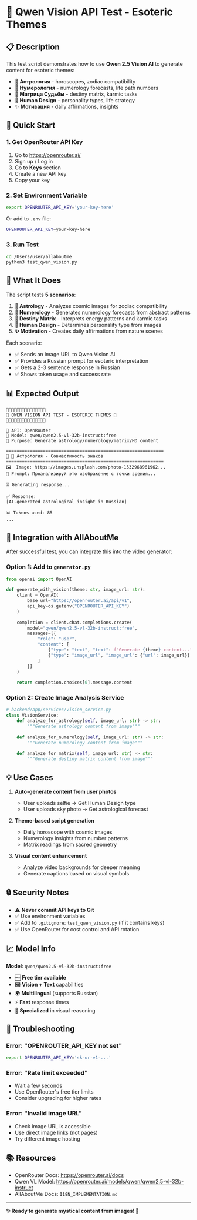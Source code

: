 # 🔮 Qwen Vision API Test - Esoteric Themes

## 📋 Description

This test script demonstrates how to use **Qwen 2.5 Vision AI** to generate content for esoteric themes:
- 🔮 **Астрология** - horoscopes, zodiac compatibility
- 🔢 **Нумерология** - numerology forecasts, life path numbers  
- 💎 **Матрица Судьбы** - destiny matrix, karmic tasks
- 🎨 **Human Design** - personality types, life strategy
- ✨ **Мотивация** - daily affirmations, insights

## 🚀 Quick Start

### 1. Get OpenRouter API Key

1. Go to https://openrouter.ai/
2. Sign up / Log in
3. Go to **Keys** section
4. Create a new API key
5. Copy your key

### 2. Set Environment Variable

```bash
export OPENROUTER_API_KEY='your-key-here'
```

Or add to `.env` file:
```bash
OPENROUTER_API_KEY=your-key-here
```

### 3. Run Test

```bash
cd /Users/user/allaboutme
python3 test_qwen_vision.py
```

## 🎯 What It Does

The script tests **5 scenarios**:

1. **🔮 Astrology** - Analyzes cosmic images for zodiac compatibility
2. **🔢 Numerology** - Generates numerology forecasts from abstract patterns
3. **💎 Destiny Matrix** - Interprets energy patterns and karmic tasks
4. **🎨 Human Design** - Determines personality type from images
5. **✨ Motivation** - Creates daily affirmations from nature scenes

Each scenario:
- ✅ Sends an image URL to Qwen Vision AI
- ✅ Provides a Russian prompt for esoteric interpretation
- ✅ Gets a 2-3 sentence response in Russian
- ✅ Shows token usage and success rate

## 📊 Expected Output

```
🔮🔮🔮🔮🔮🔮🔮🔮🔮🔮🔮🔮🔮🔮🔮
🌟 QWEN VISION API TEST - ESOTERIC THEMES 🌟
🔮🔮🔮🔮🔮🔮🔮🔮🔮🔮🔮🔮🔮🔮🔮

📡 API: OpenRouter
🤖 Model: qwen/qwen2.5-vl-32b-instruct:free
🎯 Purpose: Generate astrology/numerology/matrix/HD content

============================================================
📝 🔮 Астрология - Совместимость знаков
============================================================
🖼️  Image: https://images.unsplash.com/photo-1532968961962...
💬 Prompt: Проанализируй это изображение с точки зрения...

⏳ Generating response...

✅ Response:
[AI-generated astrological insight in Russian]

📊 Tokens used: 85
...
```

## 🔧 Integration with AllAboutMe

After successful test, you can integrate this into the video generator:

### Option 1: Add to `generator.py`

```python
from openai import OpenAI

def generate_with_vision(theme: str, image_url: str):
    client = OpenAI(
        base_url="https://openrouter.ai/api/v1",
        api_key=os.getenv("OPENROUTER_API_KEY")
    )
    
    completion = client.chat.completions.create(
        model="qwen/qwen2.5-vl-32b-instruct:free",
        messages=[{
            "role": "user",
            "content": [
                {"type": "text", "text": f"Generate {theme} content..."},
                {"type": "image_url", "image_url": {"url": image_url}}
            ]
        }]
    )
    
    return completion.choices[0].message.content
```

### Option 2: Create Image Analysis Service

```python
# backend/app/services/vision_service.py
class VisionService:
    def analyze_for_astrology(self, image_url: str) -> str:
        """Generate astrology content from image"""
        
    def analyze_for_numerology(self, image_url: str) -> str:
        """Generate numerology content from image"""
        
    def analyze_for_matrix(self, image_url: str) -> str:
        """Generate destiny matrix content from image"""
```

## 💡 Use Cases

1. **Auto-generate content from user photos**
   - User uploads selfie → Get Human Design type
   - User uploads sky photo → Get astrological forecast

2. **Theme-based script generation**
   - Daily horoscope with cosmic images
   - Numerology insights from number patterns
   - Matrix readings from sacred geometry

3. **Visual content enhancement**
   - Analyze video backgrounds for deeper meaning
   - Generate captions based on visual symbols

## 🔒 Security Notes

- ⚠️ **Never commit API keys to Git**
- ✅ Use environment variables
- ✅ Add to `.gitignore`: `test_qwen_vision.py` (if it contains keys)
- ✅ Use OpenRouter for cost control and API rotation

## 📈 Model Info

**Model**: `qwen/qwen2.5-vl-32b-instruct:free`
- 🆓 **Free tier available**
- 🖼️ **Vision + Text** capabilities
- 🌍 **Multilingual** (supports Russian)
- ⚡ **Fast** response times
- 🎯 **Specialized** in visual reasoning

## 🐛 Troubleshooting

### Error: "OPENROUTER_API_KEY not set"
```bash
export OPENROUTER_API_KEY='sk-or-v1-...'
```

### Error: "Rate limit exceeded"
- Wait a few seconds
- Use OpenRouter's free tier limits
- Consider upgrading for higher rates

### Error: "Invalid image URL"
- Check image URL is accessible
- Use direct image links (not pages)
- Try different image hosting

## 📚 Resources

- OpenRouter Docs: https://openrouter.ai/docs
- Qwen VL Model: https://openrouter.ai/models/qwen/qwen2.5-vl-32b-instruct
- AllAboutMe Docs: `I18N_IMPLEMENTATION.md`

---

**✨ Ready to generate mystical content from images! 🔮**


